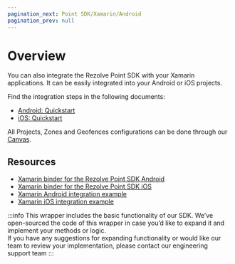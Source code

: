 ```yaml
---
pagination_next: Point SDK/Xamarin/Android
pagination_prev: null
---
```



Overview
=================================

You can also integrate the Rezolve Point SDK with your Xamarin applications. It can be easily integrated into your Android or iOS projects.

Find the integration steps in the following documents:

*   [Android: Quickstart](./Android.md)
*   [iOS: Quickstart](./iOS.md)

All Projects, Zones and Geofences configurations can be done through our [Canvas](../../Canvas/Overview.md).

Resources
---------

*   [Xamarin binder for the Rezolve Point SDK Android](https://github.com/Bluedot-Innovation/PointSDK-Xamarin-Android)
*   [Xamarin binder for the Rezolve Point SDK iOS](https://github.com/Bluedot-Innovation/Bluedot-PointSDK-Xamarin-iOS)
*   [Xamarin Android integration example](https://github.com/Bluedot-Innovation/PointSDK-Xamarin-minimal-app-Android)
*   [Xamarin iOS integration example](https://github.com/Bluedot-Innovation/PointSDK-Xamarin-minimal-app-iOS)


:::info
This wrapper includes the basic functionality of our SDK. We’ve open-sourced the code of this wrapper in case you’d like to expand it and implement your methods or logic.  
If you have any suggestions for expanding functionality or would like our team to review your implementation, please contact our engineering support team
:::